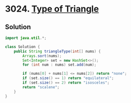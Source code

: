 # 3024. [Type of Triangle](https://leetcode.com/problems/type-of-triangle/?envType=daily-question&envId=2025-05-19)

## Solution

```java
import java.util.*;

class Solution {
    public String triangleType(int[] nums) {
        Arrays.sort(nums);
        Set<Integer> set = new HashSet<>();
        for (int num : nums) set.add(num);

        if (nums[0] + nums[1] <= nums[2]) return "none";
        if (set.size() == 1) return "equilateral";
        if (set.size() == 2) return "isosceles";
        return "scalene";
    }
}
```
